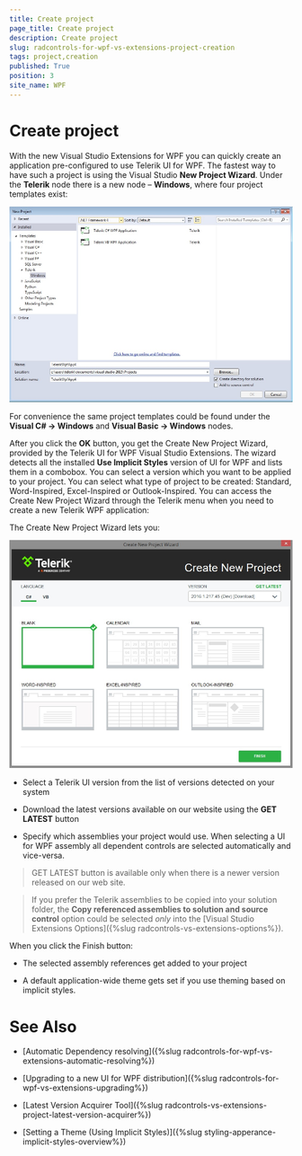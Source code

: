 ```yaml
---
title: Create project
page_title: Create project
description: Create project
slug: radcontrols-for-wpf-vs-extensions-project-creation
tags: project,creation
published: True
position: 3
site_name: WPF
---
```


# Create project

With the new Visual Studio Extensions for WPF you can quickly create an application pre-configured to use Telerik UI for WPF. The fastest way to have such a project is using the Visual Studio __New Project Wizard__. Under the __Telerik__ node there is a new node – __Windows__, where four project templates exist: 

![VSExtentions WPF Overview Project Templates](images/VSExtentions_WPF_OverviewProjectTemplates.jpg)

For convenience the same project templates could be found under the __Visual C# -> Windows__ and __Visual Basic -> Windows__ nodes. 

After you click the __OK__ button, you get the Create New Project Wizard, provided by the Telerik UI for WPF Visual Studio Extensions. The wizard detects all the installed __Use Implicit Styles__ version of UI for WPF and lists them in a combobox. You can select a version which you want to be applied to your project. You can select what type of project to be created: Standard, Word-Inspired, Excel-Inspired or Outlook-Inspired. You can access the Create New Project Wizard through the Telerik menu when you need to create a new Telerik WPF application:

The Create New Project Wizard lets you:

![VSExtentions WPF New Project Wizard Step 1](images/VSExtentions_WPF_NewProjectWizard.jpg)
        
* Select a Telerik UI version from the list of versions detected on your system

* Download the latest versions available on our website using the __GET LATEST__ button

* Specify which assemblies your project would use. When selecting a UI for WPF assembly all dependent controls are selected automatically and vice-versa.

>GET LATEST button is available only when there is a newer version released on our web site.

>If you prefer the Telerik assemblies to be copied into your solution folder, the **Copy referenced assemblies to solution and source control** option could be selected *only* into the [Visual Studio Extensions Options]({%slug radcontrols-vs-extensions-options%}).

When you click the Finish button:

* The selected assembly references get added to your project
          

* A default application-wide theme gets set if you use theming based on implicit styles.
          

# See Also

 * [Automatic Dependency resolving]({%slug radcontrols-for-wpf-vs-extensions-automatic-resolving%})

 * [Upgrading to a new UI for WPF distribution]({%slug radcontrols-for-wpf-vs-extensions-upgrading%})

 * [Latest Version Acquirer Tool]({%slug radcontrols-vs-extensions-project-latest-version-acquirer%})

 * [Setting a Theme (Using  Implicit Styles)]({%slug styling-apperance-implicit-styles-overview%})
